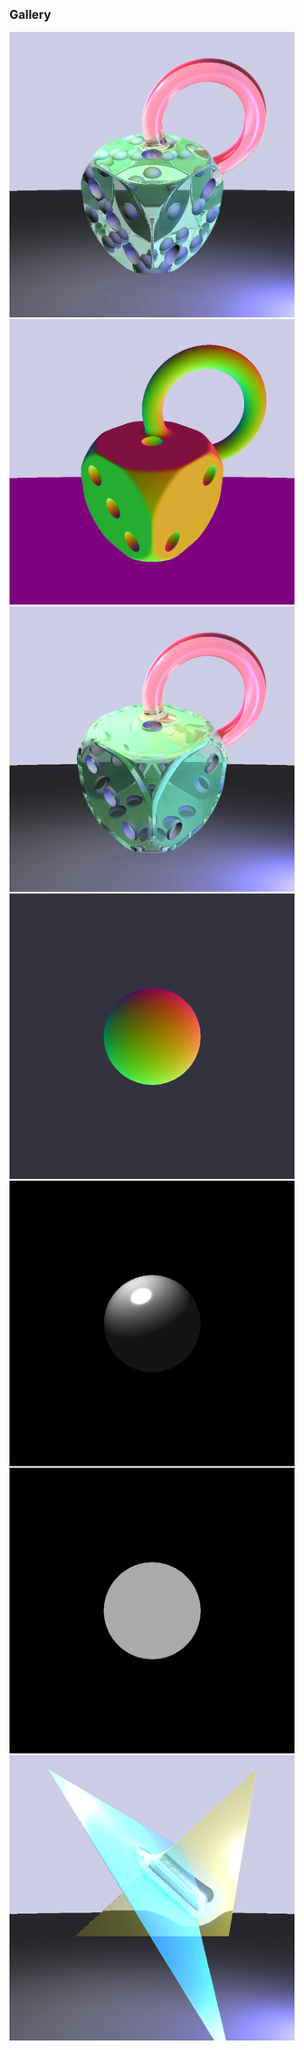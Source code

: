 ## Gallery
<p align="center">
  <img src="https://github.com/K2017/CGCSG/blob/main/screenshots/sdf_csg.png">
  <img src="https://github.com/K2017/CGCSG/blob/main/screenshots/sdf_csg_normals.png" />
  <img src="https://github.com/K2017/CGCSG/blob/main/screenshots/sdf_csg_ops.png" />
  <img src="https://github.com/K2017/CGCSG/blob/main/screenshots/sdf_normals.png" />
  <img src="https://github.com/K2017/CGCSG/blob/main/screenshots/sdf_phong.png" />
  <img src="https://github.com/K2017/CGCSG/blob/main/screenshots/sdf_sphere.png" />
  <img src="https://github.com/K2017/CGCSG/blob/main/screenshots/triangles.png" />
</p>
